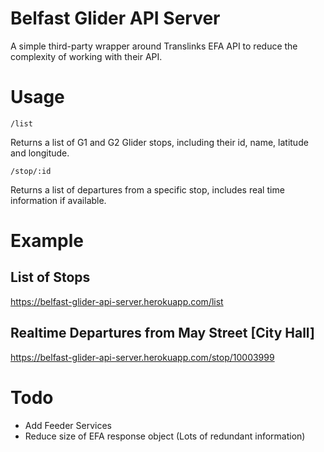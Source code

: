 # Belfast Glider API Server

A simple third-party wrapper around Translinks EFA API to reduce the complexity of working with their API.

# Usage

```
/list
```

Returns a list of G1 and G2 Glider stops, including their id, name, latitude and longitude.

```
/stop/:id
```

Returns a list of departures from a specific stop, includes real time information if available.

# Example
## List of Stops
<https://belfast-glider-api-server.herokuapp.com/list>

## Realtime Departures from May Street [City Hall]
<https://belfast-glider-api-server.herokuapp.com/stop/10003999>

# Todo
- Add Feeder Services
- Reduce size of EFA response object (Lots of redundant information)
